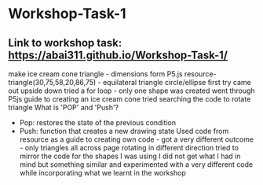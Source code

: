 # Workshop-Task-1
## Link to workshop task: https://abai311.github.io/Workshop-Task-1/
make ice cream cone
triangle - dimensions form P5.js resource- triangle(30,75,58,20,86,75) - equilateral triangle
circle/ellipse
first try came out upside down
tried a for loop - only one shape was created
went through P5js guide to creating an ice cream cone
tried searching the code to rotate triangle
What is 'POP' and 'Push'? 
- Pop: restores the state of the previous condition
- Push: function that creates a new drawing state
Used code from resource as a guide to creating own code - got a very different outcome - only triangles all across page rotating in different direction 
tried to mirror the code for the shapes I was using
I did not get what I had in mind but something similar and experimented with a very different code while incorporating what we learnt in the workshop
